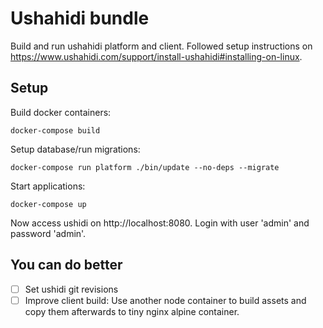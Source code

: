 # Ushahidi bundle

Build and run ushahidi platform and client. Followed setup instructions on
https://www.ushahidi.com/support/install-ushahidi#installing-on-linux.

## Setup

Build docker containers:

    docker-compose build

Setup database/run migrations:

    docker-compose run platform ./bin/update --no-deps --migrate

Start applications:

    docker-compose up

Now access ushidi on http://localhost:8080. Login with user 'admin' and
password 'admin'.

## You can do better

- [ ] Set ushidi git revisions
- [ ] Improve client build: Use another node container to build assets and copy them afterwards to tiny nginx alpine container.
